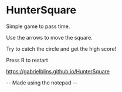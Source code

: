 # HunterSquare
Simple game to pass time.



Use the arrows to move the square.



Try to catch the circle and get the high score!



Press R to restart

https://gabrielblins.github.io/HunterSquare

-- Made using the notepad --
